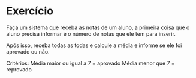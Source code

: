 # Exercício
Faça um sistema que receba as notas de um aluno, a primeira coisa que o aluno precisa informar é o número de notas que ele tem para inserir.

Após isso, receba todas as todas e calcule a média e informe se ele foi aprovado ou não.

Critérios:
        Média maior ou igual a 7 = aprovado
        Média menor que 7 = reprovado